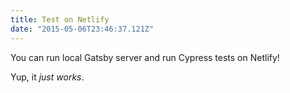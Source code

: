 ```yaml
---
title: Test on Netlify
date: "2015-05-06T23:46:37.121Z"
---
```


You can run local Gatsby server and run Cypress tests on Netlify!

Yup, it _just works_.
